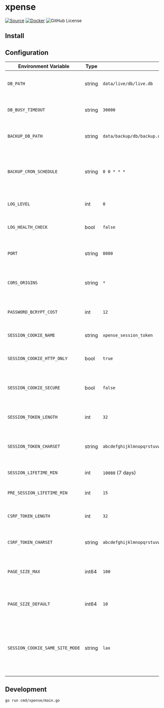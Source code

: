 # xpense

[![Source](https://img.shields.io/badge/Source-GitHub-blue?logo=github)](https://github.com/jljl1337/xpense)
[![Docker](https://img.shields.io/docker/pulls/jljl1337/xpense?logo=docker&label=jljl1337%2Fxpense)](https://hub.docker.com/r/jljl1337/xpense)
![GitHub License](https://img.shields.io/github/license/jljl1337/xpense?label=License)

## Install

## Configuration

| Environment Variable | Type | Default Value | Description |
|---------------------|------|---------------|-------------|
| `DB_PATH` | string | `data/live/db/live.db` | Path to the SQLite database file |
| `DB_BUSY_TIMEOUT` | string | `30000` | Database busy timeout in milliseconds |
| `BACKUP_DB_PATH` | string | `data/backup/db/backup.db` | Path to the backup database file |
| `BACKUP_CRON_SCHEDULE` | string | `0 0 * * *` | Cron schedule for database backups (daily at midnight) |
| `LOG_LEVEL` | int | `0` | Logging level for the application |
| `LOG_HEALTH_CHECK` | bool | `false` | Whether to log health check requests |
| `PORT` | string | `8080` | Port number for the HTTP server |
| `CORS_ORIGINS` | string | `*` | Allowed CORS origins (comma-separated) |
| `PASSWORD_BCRYPT_COST` | int | `12` | Bcrypt cost factor for password hashing |
| `SESSION_COOKIE_NAME` | string | `xpense_session_token` | Name of the session cookie |
| `SESSION_COOKIE_HTTP_ONLY` | bool | `true` | Whether the session cookie is HTTP-only |
| `SESSION_COOKIE_SECURE` | bool | `false` | Whether the session cookie requires HTTPS |
| `SESSION_TOKEN_LENGTH` | int | `32` | Length of generated session tokens |
| `SESSION_TOKEN_CHARSET` | string | `abcdefghijklmnopqrstuvwxyzABCDEFGHIJKLMNOPQRSTUVWXYZ0123456789` | Character set for session token generation |
| `SESSION_LIFETIME_MIN` | int | `10080` (7 days) | Session lifetime in minutes |
| `PRE_SESSION_LIFETIME_MIN` | int | `15` | Pre-session lifetime in minutes |
| `CSRF_TOKEN_LENGTH` | int | `32` | Length of generated CSRF tokens |
| `CSRF_TOKEN_CHARSET` | string | `abcdefghijklmnopqrstuvwxyzABCDEFGHIJKLMNOPQRSTUVWXYZ0123456789` | Character set for CSRF token generation |
| `PAGE_SIZE_MAX` | int64 | `100` | Maximum page size for paginated results |
| `PAGE_SIZE_DEFAULT` | int64 | `10` | Default page size for paginated results |
| `SESSION_COOKIE_SAME_SITE_MODE` | string | `lax` | SameSite mode for session cookie (`lax`, `strict`, or `none`), other values are treated as `none` |

## Development

```bash
go run cmd/xpense/main.go
```
